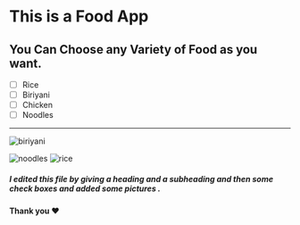 # This is a Food App

## You Can Choose any Variety of Food as you want.

- [ ] Rice
- [ ] Biriyani
- [ ] Chicken
- [ ] Noodles

---
![biriyani](https://github.com/meashna/skills-communicate-using-markdown/assets/96858857/11ba2262-4687-445f-9e3a-f08548a64483)

![noodles](https://github.com/meashna/skills-communicate-using-markdown/assets/96858857/6c498276-4539-49f7-acce-dcf959ed7f36)
![rice](https://github.com/meashna/skills-communicate-using-markdown/assets/96858857/b60a0cd6-1bde-4dbb-8dec-79412248d10c)

 
 ##### I edited this file by giving a heading and a  subheading and then some check boxes and added some pictures .
 #### Thank you ❤️
